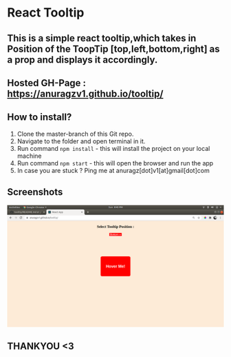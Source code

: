 # React Tooltip
## This is a simple react tooltip,which takes in Position of the ToopTip [top,left,bottom,right] as a prop and displays it accordingly.
## Hosted GH-Page : https://anuragzv1.github.io/tooltip/

## How to install?

1) Clone the master-branch of this Git repo.  
2) Navigate to the folder and open terminal in it.  
3) Run command `npm install` - this will install the project on your local machine  
4) Run command `npm start` - this will open the browser and run the app  
5) In case you are stuck ? Ping me at anuragz[dot]v1[at]gmail[dot]com  

## Screenshots
![Screenshot of Tooltip](tooltip.png)


## THANKYOU <3

